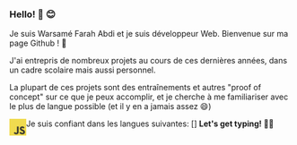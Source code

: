 ### Hello! 👋 😊

Je suis Warsamé Farah Abdi et je suis développeur Web. Bienvenue sur ma page Github ! 🚀

J'ai entrepris de nombreux projets au cours de ces dernières années, dans un cadre scolaire mais aussi personnel.

La plupart de ces projets sont des entraînements et autres "proof of concept" sur ce que je peux accomplir, et je cherche à me familiariser avec le plus de langue possible (et il y en a jamais assez 😄)

Je suis confiant dans les langues suivantes:
[<img align="left" alt="Java" width="30px" src="https://raw.githubusercontent.com/github/explore/80688e429a7d4ef2fca1e82350fe8e3517d3494d/topics/javascript/javascript.png" />]
**Let's get typing! 👏👏**
